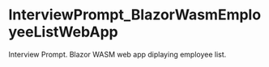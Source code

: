 # InterviewPrompt_BlazorWasmEmployeeListWebApp
Interview Prompt. Blazor WASM web app diplaying employee list.
